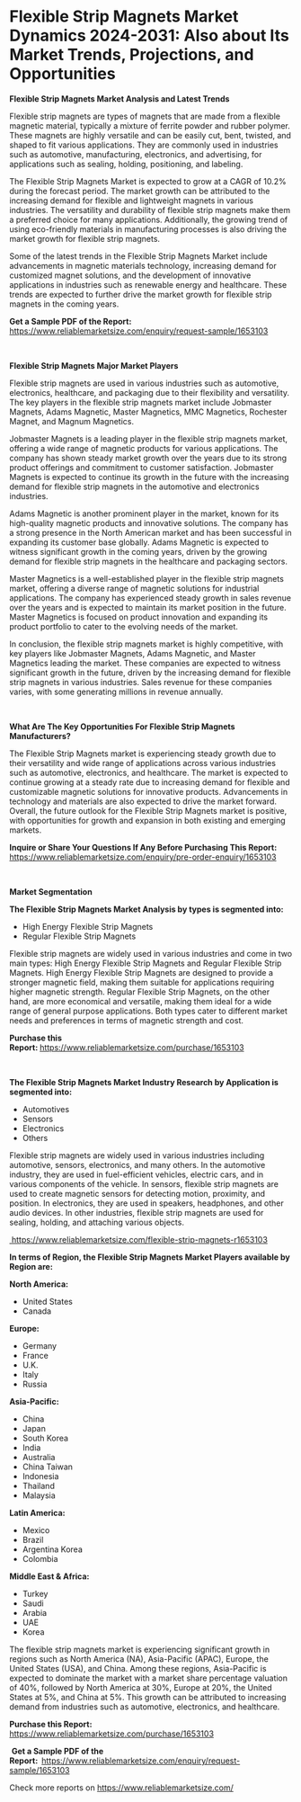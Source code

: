 <p><h1>Flexible Strip Magnets Market Dynamics 2024-2031: Also about Its Market Trends, Projections, and Opportunities</h1></p><p><strong>Flexible Strip Magnets Market Analysis and Latest Trends</strong></p>
<p><p>Flexible strip magnets are types of magnets that are made from a flexible magnetic material, typically a mixture of ferrite powder and rubber polymer. These magnets are highly versatile and can be easily cut, bent, twisted, and shaped to fit various applications. They are commonly used in industries such as automotive, manufacturing, electronics, and advertising, for applications such as sealing, holding, positioning, and labeling.</p><p>The Flexible Strip Magnets Market is expected to grow at a CAGR of 10.2% during the forecast period. The market growth can be attributed to the increasing demand for flexible and lightweight magnets in various industries. The versatility and durability of flexible strip magnets make them a preferred choice for many applications. Additionally, the growing trend of using eco-friendly materials in manufacturing processes is also driving the market growth for flexible strip magnets.</p><p>Some of the latest trends in the Flexible Strip Magnets Market include advancements in magnetic materials technology, increasing demand for customized magnet solutions, and the development of innovative applications in industries such as renewable energy and healthcare. These trends are expected to further drive the market growth for flexible strip magnets in the coming years.</p></p>
<p><strong>Get a Sample PDF of the Report:&nbsp;</strong> <a href="https://www.reliablemarketsize.com/enquiry/request-sample/1653103">https://www.reliablemarketsize.com/enquiry/request-sample/1653103</a></p>
<p>&nbsp;</p>
<p><strong>Flexible Strip Magnets Major Market Players</strong></p>
<p><p>Flexible strip magnets are used in various industries such as automotive, electronics, healthcare, and packaging due to their flexibility and versatility. The key players in the flexible strip magnets market include Jobmaster Magnets, Adams Magnetic, Master Magnetics, MMC Magnetics, Rochester Magnet, and Magnum Magnetics.</p><p>Jobmaster Magnets is a leading player in the flexible strip magnets market, offering a wide range of magnetic products for various applications. The company has shown steady market growth over the years due to its strong product offerings and commitment to customer satisfaction. Jobmaster Magnets is expected to continue its growth in the future with the increasing demand for flexible strip magnets in the automotive and electronics industries.</p><p>Adams Magnetic is another prominent player in the market, known for its high-quality magnetic products and innovative solutions. The company has a strong presence in the North American market and has been successful in expanding its customer base globally. Adams Magnetic is expected to witness significant growth in the coming years, driven by the growing demand for flexible strip magnets in the healthcare and packaging sectors.</p><p>Master Magnetics is a well-established player in the flexible strip magnets market, offering a diverse range of magnetic solutions for industrial applications. The company has experienced steady growth in sales revenue over the years and is expected to maintain its market position in the future. Master Magnetics is focused on product innovation and expanding its product portfolio to cater to the evolving needs of the market.</p><p>In conclusion, the flexible strip magnets market is highly competitive, with key players like Jobmaster Magnets, Adams Magnetic, and Master Magnetics leading the market. These companies are expected to witness significant growth in the future, driven by the increasing demand for flexible strip magnets in various industries. Sales revenue for these companies varies, with some generating millions in revenue annually.</p></p>
<p>&nbsp;</p>
<p><strong>What Are The Key Opportunities For Flexible Strip Magnets Manufacturers?</strong></p>
<p><p>The Flexible Strip Magnets market is experiencing steady growth due to their versatility and wide range of applications across various industries such as automotive, electronics, and healthcare. The market is expected to continue growing at a steady rate due to increasing demand for flexible and customizable magnetic solutions for innovative products. Advancements in technology and materials are also expected to drive the market forward. Overall, the future outlook for the Flexible Strip Magnets market is positive, with opportunities for growth and expansion in both existing and emerging markets.</p></p>
<p><strong>Inquire or Share Your Questions If Any Before Purchasing This Report:</strong> <a href="https://www.reliablemarketsize.com/enquiry/pre-order-enquiry/1653103">https://www.reliablemarketsize.com/enquiry/pre-order-enquiry/1653103</a></p>
<p>&nbsp;</p>
<p><strong>Market Segmentation</strong></p>
<p><strong>The Flexible Strip Magnets Market Analysis by types is segmented into:</strong></p>
<p><ul><li>High Energy Flexible Strip Magnets</li><li>Regular Flexible Strip Magnets</li></ul></p>
<p><p>Flexible strip magnets are widely used in various industries and come in two main types: High Energy Flexible Strip Magnets and Regular Flexible Strip Magnets. High Energy Flexible Strip Magnets are designed to provide a stronger magnetic field, making them suitable for applications requiring higher magnetic strength. Regular Flexible Strip Magnets, on the other hand, are more economical and versatile, making them ideal for a wide range of general purpose applications. Both types cater to different market needs and preferences in terms of magnetic strength and cost.</p></p>
<p><strong>Purchase this Report:&nbsp;</strong><a href="https://www.reliablemarketsize.com/purchase/1653103">https://www.reliablemarketsize.com/purchase/1653103</a></p>
<p>&nbsp;</p>
<p><strong>The Flexible Strip Magnets Market Industry Research by Application is segmented into:</strong></p>
<p><ul><li>Automotives</li><li>Sensors</li><li>Electronics</li><li>Others</li></ul></p>
<p><p>Flexible strip magnets are widely used in various industries including automotive, sensors, electronics, and many others. In the automotive industry, they are used in fuel-efficient vehicles, electric cars, and in various components of the vehicle. In sensors, flexible strip magnets are used to create magnetic sensors for detecting motion, proximity, and position. In electronics, they are used in speakers, headphones, and other audio devices. In other industries, flexible strip magnets are used for sealing, holding, and attaching various objects.</p></p>
<p><a href="https://www.reliablemarketsize.com/flexible-strip-magnets-r1653103">&nbsp;https://www.reliablemarketsize.com/flexible-strip-magnets-r1653103</a></p>
<p><strong>In terms of Region, the Flexible Strip Magnets Market Players available by Region are:</strong></p>
<p>
    <p> <strong> North America: </strong>
        <ul>
            <li>United States</li>
            <li>Canada</li>
        </ul>
        </p> 
    <p> <strong> Europe: </strong>
        <ul>
            <li>Germany</li>
            <li>France</li>
            <li>U.K.</li>
            <li>Italy</li>
            <li>Russia</li>
        </ul>
        </p> 
    <p> <strong> Asia-Pacific: </strong>
        <ul>
            <li>China</li>
            <li>Japan</li>
            <li>South Korea</li>
            <li>India</li>
            <li>Australia</li>
            <li>China Taiwan</li>
            <li>Indonesia</li>
            <li>Thailand</li>
            <li>Malaysia</li>
        </ul>
        </p> 
    <p> <strong> Latin America: </strong>
        <ul>
            <li>Mexico</li>
            <li>Brazil</li>
            <li>Argentina Korea</li>
            <li>Colombia</li>
        </ul>
        </p> 
    <p> <strong> Middle East & Africa: </strong>
        <ul>
            <li>Turkey</li>
            <li>Saudi</li>
            <li>Arabia</li>
            <li>UAE</li>
            <li>Korea</li>
        </ul>
    </p>
    </p>
<p><p>The flexible strip magnets market is experiencing significant growth in regions such as North America (NA), Asia-Pacific (APAC), Europe, the United States (USA), and China. Among these regions, Asia-Pacific is expected to dominate the market with a market share percentage valuation of 40%, followed by North America at 30%, Europe at 20%, the United States at 5%, and China at 5%. This growth can be attributed to increasing demand from industries such as automotive, electronics, and healthcare.</p></p>
<p><strong>Purchase this Report: </strong><a href="https://www.reliablemarketsize.com/purchase/1653103">https://www.reliablemarketsize.com/purchase/1653103</a></p>
<p>&nbsp;<strong>Get a Sample PDF of the Report:&nbsp;&nbsp;</strong><a href="https://www.reliablemarketsize.com/enquiry/request-sample/1653103">https://www.reliablemarketsize.com/enquiry/request-sample/1653103</a></p>
<p><strong></strong></p>
<p>Check more reports on <a href="https://www.reliablemarketsize.com/">https://www.reliablemarketsize.com/</a></p>